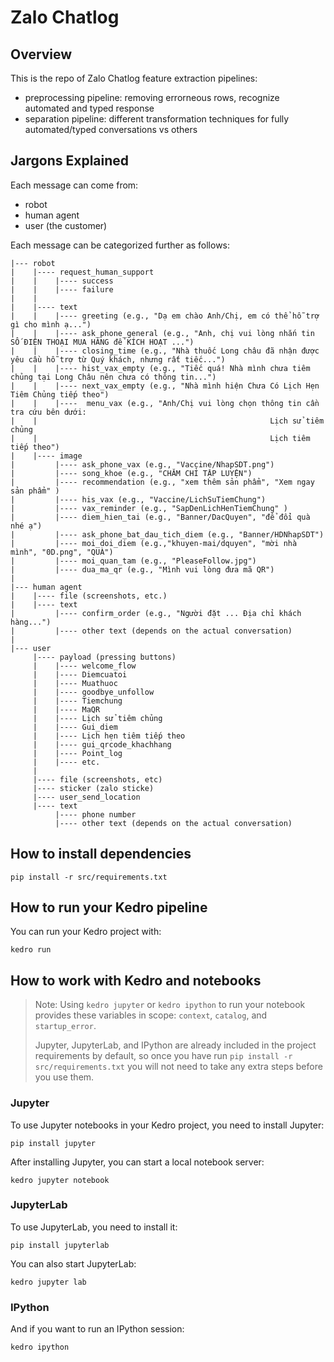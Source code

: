 # Zalo Chatlog

## Overview

This is the repo of Zalo Chatlog feature extraction pipelines:

* preprocessing pipeline: removing errorneous rows, recognize automated and typed response
* separation pipeline: different transformation techniques for fully automated/typed conversations vs others

## Jargons Explained

Each message can come from:

* robot
* human agent
* user (the customer)

Each message can be categorized further as follows:

```
|--- robot
|    |---- request_human_support
|    |    |---- success
|    |    |---- failure
|    |
|    |---- text
|    |    |---- greeting (e.g., "Dạ em chào Anh/Chị, em có thể hỗ trợ gì cho mình ạ...")
|    |    |---- ask_phone_general (e.g., "Anh, chị vui lòng nhắn tin SỐ ĐIỆN THOẠI MUA HÀNG để KÍCH HOẠT ...")
|    |    |---- closing_time (e.g., "Nhà thuốc Long châu đã nhận được yêu cầu hỗ trợ từ Quý khách, nhưng rất tiếc...")
|    |    |---- hist_vax_empty (e.g., "Tiếc quá! Nhà mình chưa tiêm chủng tại Long Châu nên chưa có thông tin...")
|    |    |---- next_vax_empty (e.g., "Nhà mình hiện Chưa Có Lịch Hẹn Tiêm Chủng tiếp theo")
|    |    |----  menu_vax (e.g., "Anh/Chị vui lòng chọn thông tin cần tra cứu bên dưới:
|    |                                                    Lịch sử tiêm chủng
|    |                                                    Lịch tiêm tiếp theo")
|    |---- image
|         |---- ask_phone_vax (e.g., "Vaccine/NhapSDT.png")
|         |---- song_khoe (e.g., "CHĂM CHỈ TẬP LUYỆN")
|         |---- recommendation (e.g., "xem thêm sản phẩm", "Xem ngay sản phẩm" )
|         |---- his_vax (e.g., "Vaccine/LichSuTiemChung")
|         |---- vax_reminder (e.g., "SapDenLichHenTiemChung" )
|         |---- diem_hien_tai (e.g., "Banner/DacQuyen", "để đổi quà nhé ạ")
|         |---- ask_phone_bat_dau_tich_diem (e.g., "Banner/HDNhapSDT")
|         |---- moi_doi_diem (e.g.,"khuyen-mai/dquyen", "mời nhà mình", "0D.png", "QUÀ")
|         |---- moi_quan_tam (e.g., "PleaseFollow.jpg")
|         |---- dua_ma_qr (e.g., "Mình vui lòng đưa mã QR")
|
|--- human agent
|    |---- file (screenshots, etc.)
|    |---- text 
|         |---- confirm_order (e.g., "Người đặt ... Địa chỉ khách hàng...") 
|         |---- other text (depends on the actual conversation)
|
|--- user
     |---- payload (pressing buttons)
     |    |---- welcome_flow            
     |    |---- Diemcuatoi              
     |    |---- Muathuoc                
     |    |---- goodbye_unfollow        
     |    |---- Tiemchung               
     |    |---- MaQR                    
     |    |---- Lịch sử tiêm chủng      
     |    |---- Gui_diem                
     |    |---- Lịch hẹn tiêm tiếp theo 
     |    |---- gui_qrcode_khachhang    
     |    |---- Point_log               
     |    |---- etc.
     |
     |---- file (screenshots, etc)
     |---- sticker (zalo sticke)
     |---- user_send_location 
     |---- text
          |---- phone number
          |---- other text (depends on the actual conversation)
```



## How to install dependencies

```
pip install -r src/requirements.txt
```

## How to run your Kedro pipeline

You can run your Kedro project with:

```
kedro run
```

## How to work with Kedro and notebooks

> Note: Using `kedro jupyter` or `kedro ipython` to run your notebook provides these variables in scope: `context`, `catalog`, and `startup_error`.
>
> Jupyter, JupyterLab, and IPython are already included in the project requirements by default, so once you have run `pip install -r src/requirements.txt` you will not need to take any extra steps before you use them.

### Jupyter
To use Jupyter notebooks in your Kedro project, you need to install Jupyter:

```
pip install jupyter
```

After installing Jupyter, you can start a local notebook server:

```
kedro jupyter notebook
```

### JupyterLab
To use JupyterLab, you need to install it:

```
pip install jupyterlab
```

You can also start JupyterLab:

```
kedro jupyter lab
```

### IPython
And if you want to run an IPython session:

```
kedro ipython
```

